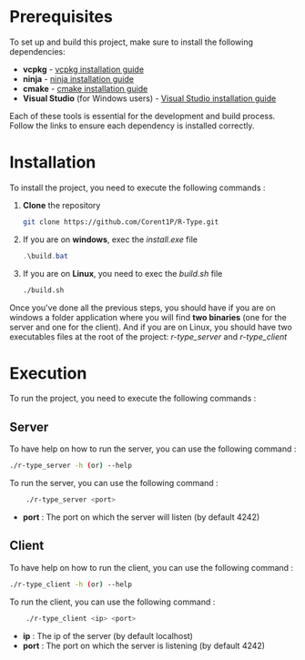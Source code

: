 # Prerequisites

To set up and build this project, make sure to install the following dependencies:

- **vcpkg** - [vcpkg installation guide](https://learn.microsoft.com/en-us/vcpkg/get_started/overview)
- **ninja** - [ninja installation guide](https://ninja-build.org/)
- **cmake** - [cmake installation guide](https://cmake.org/download/)
- **Visual Studio** (for Windows users) - [Visual Studio installation guide](https://visualstudio.microsoft.com/en/downloads/)

Each of these tools is essential for the development and build process. Follow the links to ensure each dependency is installed correctly.

# Installation

To install the project, you need to execute the following commands :

1. **Clone** the repository
   ```sh
   git clone https://github.com/Corent1P/R-Type.git
   ```

2. If you are on **windows**, exec the *install.exe* file
   ```powershell
   .\build.bat
   ```

3. If you are on **Linux**, you need to exec the *build.sh* file
    ```sh
    ./build.sh
    ```

Once you've done all the previous steps, you should have if you are on windows a folder application where you will find **two binaries** (one for the server and one for the client). And if you are on Linux, you should have two executables files at the root of the project: *r-type_server* and *r-type_client*

# Execution

To run the project, you need to execute the following commands :

## Server

To have help on how to run the server, you can use the following command :

```sh
./r-type_server -h (or) --help
```

To run the server, you can use the following command :

```sh
    ./r-type_server <port>
```
- **port** : The port on which the server will listen (by default 4242)

## Client

To have help on how to run the client, you can use the following command :

```sh
./r-type_client -h (or) --help
```

To run the client, you can use the following command :

```sh
    ./r-type_client <ip> <port>
```
- **ip** : The ip of the server (by default localhost)
- **port** : The port on which the server is listening (by default 4242)